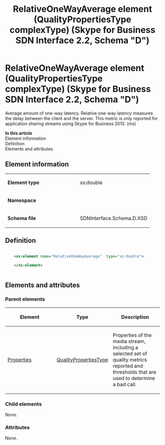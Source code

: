 ﻿---
title: RelativeOneWayAverage element (QualityPropertiesType complexType) (Skype for Business SDN Interface 2.2, Schema "D")
TOCTitle: RelativeOneWayAverage element
ms:assetid: c2169339-f0d9-8b20-426d-0fabc1b0463c
ms:mtpsurl: https://msdn.microsoft.com/en-us/library/Mt170974(v=office.16)
ms:contentKeyID: 65855549
ms.date: 08/24/2015
mtps_version: v=office.16
dev_langs:
- xml
---

# RelativeOneWayAverage element (QualityPropertiesType complexType) (Skype for Business SDN Interface 2.2, Schema \"D\")

Average amount of one-way latency. Relative one-way latency measures the delay between the client and the server. This metric is only reported for application sharing streams using Skype for Business 2013. (ms)


**In this article**  
Element information  
Definition  
Elements and attributes  

## Element information

<table>
<colgroup>
<col style="width: 50%" />
<col style="width: 50%" />
</colgroup>
<tbody>
<tr class="odd">
<td><p><strong>Element type</strong></p></td>
<td><p>xs:double</p></td>
</tr>
<tr class="even">
<td><p><strong>Namespace</strong></p></td>
<td><p></p></td>
</tr>
<tr class="odd">
<td><p><strong>Schema file</strong></p></td>
<td><p>SDNInterface.Schema.D.XSD</p></td>
</tr>
</tbody>
</table>


## Definition

``` xml

    <xs:element name="RelativeOneWayAverage"  type="xs:double">
    
    </xs:element>
  
```

## Elements and attributes

### Parent elements

<table>
<colgroup>
<col style="width: 33%" />
<col style="width: 33%" />
<col style="width: 33%" />
</colgroup>
<thead>
<tr class="header">
<th><p>Element</p></th>
<th><p>Type</p></th>
<th><p>Description</p></th>
</tr>
</thead>
<tbody>
<tr class="odd">
<td><p><a href="properties-element-qualitytype-complextype-skype-for-business-sdn-interface-2-2-schema-d.md">Properties</a></p></td>
<td><p><a href="qualitypropertiestype-complextype-skype-for-business-sdn-interface-2-2-schema-d.md">QualityPropertiesType</a></p></td>
<td><p>Properties of the media stream, including a selected set of quality metrics reported and thresholds that are used to determine a bad call.</p></td>
</tr>
</tbody>
</table>


### Child elements

None.

### Attributes

None.

